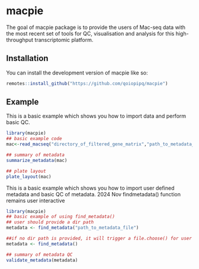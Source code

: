 
<!-- README.md is generated from README.Rmd. Please edit that file -->

# macpie

<!-- badges: start -->
<!-- badges: end -->

The goal of macpie package is to provide the users of Mac-seq data with
the most recent set of tools for QC, visualisation and analysis for
this high-throughput transcriptomic platform.

## Installation

You can install the development version of macpie like so:

``` r
remotes::install_github("https://github.com/qoiopipq/macpie")
```

## Example

This is a basic example which shows you how to import data and perform basic QC.

``` r
library(macpie)
## basic example code
mac<-read_macseq("directory_of_filtered_gene_matrix","path_to_metadata_file")

## summary of metadata
summarize_metadata(mac)

## plate layout
plate_layout(mac)


```

This is a basic example which shows you how to import user defined metadata and basic QC of metadata.
2024 Nov findmetadata() function remains user interactive

``` r
library(macpie)
## basic example of using find_metadata()
## user should provide a dir path
metadata <- find_metadata("path_to_metadata_file")

##if no dir path is provided, it will trigger a file.choose() for user to find file
metadata <- find_metadata()

## summary of metadata QC
validate_metadata(metadata)

```
